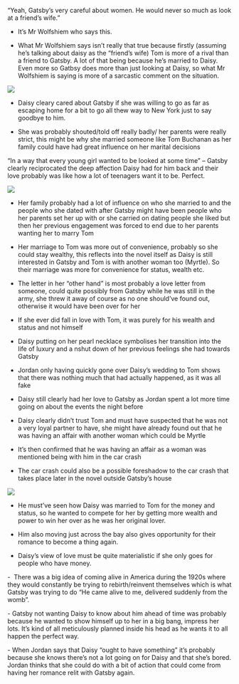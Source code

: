 “Yeah, Gatsby’s very careful about women. He would never so much as look at a friend’s wife.”

- It’s Mr Wolfshiem who says this.

- What Mr Wolfshiem says isn’t really that true because firstly (assuming he’s talking about daisy as the “friend’s wife) Tom is more of a rival than a friend to Gatsby. A lot of that being because he’s married to Daisy. Even more so Gatbsy does more than just looking at Daisy, so what Mr Wolfshiem is saying is more of a sarcastic comment on the situation.

![](file:////Users/milotek/Library/Group%20Containers/UBF8T346G9.Office/TemporaryItems/msohtmlclip/clip_image001.png)

- Daisy cleary cared about Gatsby if she was willing to go as far as escaping home for a bit to go all thew way to New York just to say goodbye to him.

- She was probably shouted/told off really badly/ her parents were really strict, this might be why she married someone like Tom Buchanan as her family could have had great influence on her marital decisions

“In a way that every young girl wanted to be looked at some time” – Gatsby clearly reciprocated the deep affection Daisy had for him back and their love probably was like how a lot of teenagers want it to be. Perfect.

![](file:////Users/milotek/Library/Group%20Containers/UBF8T346G9.Office/TemporaryItems/msohtmlclip/clip_image002.png)

- Her family probably had a lot of influence on who she married to and the people who she dated with after Gatsby might have been people who her parents set her up with or she carried on dating people she liked but then her previous engagement was forced to end due to her parents wanting her to marry Tom

- Her marriage to Tom was more out of convenience, probably so she could stay wealthy, this reflects into the novel itself as Daisy is still interested in Gatsby and Tom is with another woman too (Myrtle). So their marriage was more for convenience for status, wealth etc.

- The letter in her “other hand” is most probably a love letter from someone, could quite possibly from Gatsby while he was still in the army, she threw it away of course as no one should’ve found out, otherwise it would have been over for her

- If she ever did fall in love with Tom, it was purely for his wealth and status and not himself

- Daisy putting on her pearl necklace symbolises her transition into the life of luxury and a nshut down of her previous feelings she had towards Gatsby

- Jordan only having quickly gone over Daisy’s wedding to Tom shows that there was nothing much that had actually happened, as it was all fake

- Daisy still clearly had her love to Gatsby as Jordan spent a lot more time going on about the events the night before

- Daisy clearly didn’t trust Tom and must have suspected that he was not a very loyal partner to have, she might have already found out that he was having an affair with another woman which could be Myrtle

- It’s then confirmed that he was having an affair as a woman was mentioned being with him in the car crash

- The car crash could also be a possible foreshadow to the car crash that takes place later in the novel outside Gatsby’s house

![](file:////Users/milotek/Library/Group%20Containers/UBF8T346G9.Office/TemporaryItems/msohtmlclip/clip_image004.png)

- He must’ve seen how Daisy was married to Tom for the money and status, so he wanted to compete for her by getting more wealth and power to win her over as he was her original lover.

- Him also moving just across the bay also gives opportunity for their romance to become a thing again.

-  Daisy’s view of love must be quite materialistic if she only goes for people who have money.

-  There was a big idea of coming alive in America during the 1920s where they would constantly be trying to rebirth/reinvent themselves which is what Gatsby was trying to do “He came alive to me, delivered suddenly from the womb”.

- Gatsby not wanting Daisy to know about him ahead of time was probably because he wanted to show himself up to her in a big bang, impress her lots. It’s kind of all meticulously planned inside his head as he wants it to all happen the perfect way.

- When Jordan says that Daisy “ought to have something” it’s probably because she knows there’s not a lot going on for Daisy and that she’s bored. Jordan thinks that she could do with a bit of action that could come from having her romance relit with Gatsby again.